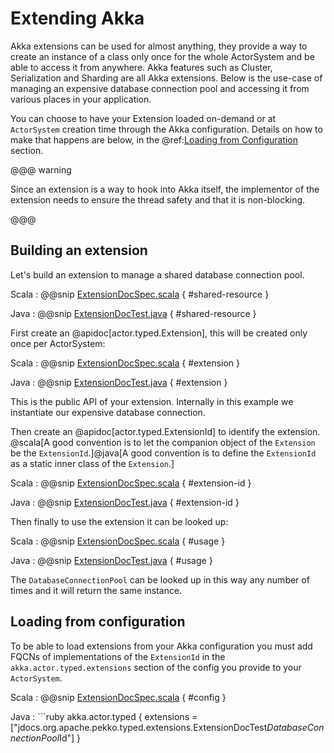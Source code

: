 # Extending Akka

Akka extensions can be used for almost anything, they provide a way to create
an instance of a class only once for the whole ActorSystem and be able to access
it from anywhere. Akka features such as Cluster, Serialization and Sharding are all
Akka extensions. Below is the use-case of managing an expensive database connection 
pool and accessing it from various places in your application.

You can choose to have your Extension loaded on-demand or at `ActorSystem` creation 
time through the Akka configuration.
Details on how to make that happens are below, in the @ref:[Loading from Configuration](extending.md#loading) section.

@@@ warning

Since an extension is a way to hook into Akka itself, the implementor of the extension needs to
ensure the thread safety and that it is non-blocking.

@@@

## Building an extension

Let's build an extension to manage a shared database connection pool.

Scala
:  @@snip [ExtensionDocSpec.scala](/akka-actor-typed-tests/src/test/scala/docs/org/apache/pekko/typed/extensions/ExtensionDocSpec.scala) { #shared-resource }

Java
:  @@snip [ExtensionDocTest.java](/akka-actor-typed-tests/src/test/java/jdocs/org/apache/pekko/typed/extensions/ExtensionDocTest.java) { #shared-resource }

First create an @apidoc[actor.typed.Extension], this will be created only once per ActorSystem:

Scala
:  @@snip [ExtensionDocSpec.scala](/akka-actor-typed-tests/src/test/scala/docs/org/apache/pekko/typed/extensions/ExtensionDocSpec.scala) { #extension }

Java
:  @@snip [ExtensionDocTest.java](/akka-actor-typed-tests/src/test/java/jdocs/org/apache/pekko/typed/extensions/ExtensionDocTest.java) { #extension }

This is the public API of your extension. Internally in this example we instantiate our expensive database connection. 

Then create an @apidoc[actor.typed.ExtensionId] to identify the extension.
@scala[A good convention is to let the companion object of the `Extension` be the `ExtensionId`.]@java[A good convention is to define the `ExtensionId` as a static inner class of the `Extension`.]

Scala
:  @@snip [ExtensionDocSpec.scala](/akka-actor-typed-tests/src/test/scala/docs/org/apache/pekko/typed/extensions/ExtensionDocSpec.scala) { #extension-id }

Java
:  @@snip [ExtensionDocTest.java](/akka-actor-typed-tests/src/test/java/jdocs/org/apache/pekko/typed/extensions/ExtensionDocTest.java) { #extension-id }

Then finally to use the extension it can be looked up:

Scala
:  @@snip [ExtensionDocSpec.scala](/akka-actor-typed-tests/src/test/scala/docs/org/apache/pekko/typed/extensions/ExtensionDocSpec.scala) { #usage }

Java
:  @@snip [ExtensionDocTest.java](/akka-actor-typed-tests/src/test/java/jdocs/org/apache/pekko/typed/extensions/ExtensionDocTest.java) { #usage  }

The `DatabaseConnectionPool` can be looked up in this way any number of times and it will return the same instance.

<a id="loading"></a>
## Loading from configuration

To be able to load extensions from your Akka configuration you must add FQCNs of implementations of the `ExtensionId`
in the `akka.actor.typed.extensions` section of the config you provide to your `ActorSystem`.

Scala
:  @@snip [ExtensionDocSpec.scala](/akka-actor-typed-tests/src/test/scala/docs/org/apache/pekko/typed/extensions/ExtensionDocSpec.scala) { #config }

Java
:   ```ruby
   akka.actor.typed {
     extensions = ["jdocs.org.apache.pekko.typed.extensions.ExtensionDocTest$DatabaseConnectionPool$Id"]
   }
   ```
     











